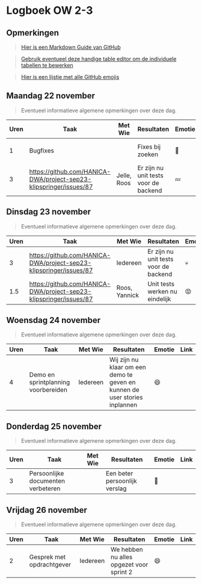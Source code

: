 # Logboek OW 2-3

## Opmerkingen

> [Hier is een Markdown Guide van GitHub](https://guides.github.com/features/mastering-markdown/)

> [Gebruik eventueel deze handige table editor om de individuele tabellen te bewerken](https://www.tablesgenerator.com/markdown_tables)

> [Hier is een lijstje met alle GitHub emojis](https://github.com/ikatyang/emoji-cheat-sheet/blob/master/README.md)

## Maandag 22 november

> Eventueel informatieve algemene opmerkingen over deze dag.

| Uren | Taak                                                               | Met Wie     | Resultaten                            | Emotie      | Link                                                             |
|------|--------------------------------------------------------------------|-------------|---------------------------------------|-------------|------------------------------------------------------------------|
| 1    | Bugfixes                                                           |             | Fixes bij zoeken                      | :cold_face: | https://github.com/HANICA-DWA/project-sep23-klipspringer/pull/86 |
| 3    | https://github.com/HANICA-DWA/project-sep23-klipspringer/issues/87 | Jelle, Roos | Er zijn nu unit tests voor de backend | :zzz:       | https://github.com/HANICA-DWA/project-sep23-klipspringer/pull/97 |


## Dinsdag 23 november

> Eventueel informatieve algemene opmerkingen over deze dag.

| Uren | Taak                                                               | Met Wie       | Resultaten                            | Emotie  | Link                                                                                                     |
|------|--------------------------------------------------------------------|---------------|---------------------------------------|---------|----------------------------------------------------------------------------------------------------------|
| 3    | https://github.com/HANICA-DWA/project-sep23-klipspringer/issues/87 | Iedereen      | Er zijn nu unit tests voor de backend | :skull: | https://github.com/HANICA-DWA/project-sep23-klipspringer/pull/97                                         |
| 1.5  | https://github.com/HANICA-DWA/project-sep23-klipspringer/issues/87 | Roos, Yannick | Unit tests werken nu eindelijk        | :rage:  | https://github.com/HANICA-DWA/project-sep23-klipspringer/commit/d64f03ec435a6eed8b1d6127d354f344ba6c7d15 |

## Woensdag 24 november

> Eventueel informatieve algemene opmerkingen over deze dag.

| Uren | Taak                                | Met Wie  | Resultaten                                                                 | Emotie  | Link |
|------|-------------------------------------|----------|----------------------------------------------------------------------------|---------|------|
| 4    | Demo en sprintplanning voorbereiden | Iedereen | Wij zijn nu klaar om een demo te geven en kunnen de user stories inplannen | :smile: |      |

## Donderdag 25 november

> Eventueel informatieve algemene opmerkingen over deze dag.

| Uren | Taak                               | Met Wie | Resultaten                    | Emotie  | Link |
|------|------------------------------------|---------|-------------------------------|---------|------|
| 3    | Persoonlijke documenten verbeteren |         | Een beter persoonlijk verslag | :ghost: |      |



## Vrijdag 26 november

> Eventueel informatieve algemene opmerkingen over deze dag.

| Uren | Taak                               | Met Wie | Resultaten                    | Emotie  | Link |
|------|------------------------------------|---------|-------------------------------|---------|------|
| 2    | Gesprek met opdrachtgever | Iedereen | We hebben nu alles opgezet voor sprint 2 | :smile: |      |
